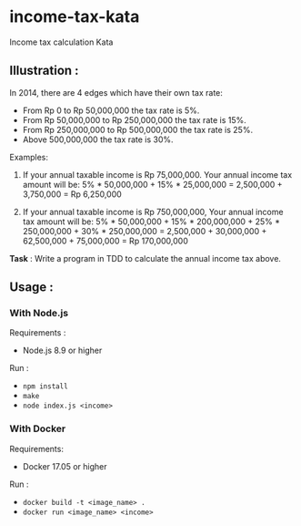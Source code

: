 # income-tax-kata

Income tax calculation Kata

## Illustration :

In 2014, there are 4 edges which have their own tax rate:
* From Rp 0 to Rp 50,000,000 the tax rate is 5%.
* From Rp 50,000,000 to Rp 250,000,000 the tax rate is 15%.
* From Rp 250,000,000 to Rp 500,000,000 the tax rate is 25%.
* Above 500,000,000 the tax rate is 30%.

Examples:

1) If your annual taxable income is Rp 75,000,000.
Your annual income tax amount will be:
5% * 50,000,000 + 15% * 25,000,000 =
   2,500,000    +     3,750,000    = Rp 6,250,000

2) If your annual taxable income is Rp 750,000,000,
 Your annual income tax amount will be:
 5% * 50,000,000 + 15% * 200,000,000 + 25% * 250,000,000 + 30% * 250,000,000 =
     2,500,000   +     30,000,000    +    62,500,000     +    75,000,000     = Rp 170,000,000

**Task** : Write a program in TDD to calculate the annual income tax above.

## Usage :

### With Node.js

Requirements :
* Node.js 8.9 or higher
    
Run :
* `npm install`
* `make`
* `node index.js <income>`

### With Docker

Requirements:
* Docker 17.05 or higher

Run :
* `docker build -t <image_name> .`
* `docker run <image_name> <income>`
